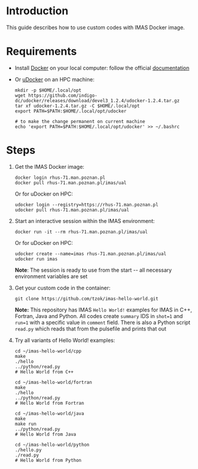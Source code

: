 Introduction
============

This guide describes how to use custom codes with IMAS Docker image.

Requirements
============

-   Install [Docker](https://www.docker.com/) on your local computer:
    follow the official
    [documentation](https://docs.docker.com/get-docker/)

-   Or [uDocker](https://github.com/indigo-dc/udocker) on an HPC
    machine:

        mkdir -p $HOME/.local/opt
        wget https://github.com/indigo-dc/udocker/releases/download/devel3_1.2.4/udocker-1.2.4.tar.gz
        tar xf udocker-1.2.4.tar.gz -C $HOME/.local/opt
        export PATH=$PATH:$HOME/.local/opt/udocker

        # to make the change permanent on current machine
        echo 'export PATH=$PATH:$HOME/.local/opt/udocker' >> ~/.bashrc

Steps
=====

1.  Get the IMAS Docker image:

        docker login rhus-71.man.poznan.pl
        docker pull rhus-71.man.poznan.pl/imas/ual

    Or for uDocker on HPC:

        udocker login --registry=https://rhus-71.man.poznan.pl
        udocker pull rhus-71.man.poznan.pl/imas/ual

2.  Start an interactive session within the IMAS environment:

        docker run -it --rm rhus-71.man.poznan.pl/imas/ual

    Or for uDocker on HPC:

        udocker create --name=imas rhus-71.man.poznan.pl/imas/ual
        udocker run imas

    **Note**: The session is ready to use from the start -- all
    necessary environment variables are set

3.  Get your custom code in the container:

        git clone https://github.com/tzok/imas-hello-world.git

    **Note:** This repository has IMAS `Hello World!` examples for IMAS
    in C++, Fortran, Java and Python. All codes create `summary` IDS in
    `shot=1` and `run=1` with a specific value in `comment` field. There
    is also a Python script `read.py` which reads that from the
    pulsefile and prints that out

4.  Try all variants of Hello World! examples:

        cd ~/imas-hello-world/cpp
        make
        ./hello
        ../python/read.py
        # Hello World from C++

        cd ~/imas-hello-world/fortran
        make
        ./hello
        ../python/read.py
        # Hello World from Fortran

        cd ~/imas-hello-world/java
        make
        make run
        ../python/read.py
        # Hello World from Java

        cd ~/imas-hello-world/python
        ./hello.py
        ./read.py
        # Hello World from Python

